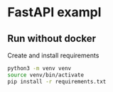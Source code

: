 # FastAPI exampl

## Run without docker

Create and install requirements

```bash
python3 -m venv venv
source venv/bin/activate
pip install -r requirements.txt
```


